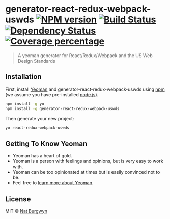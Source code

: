 # generator-react-redux-webpack-uswds [![NPM version][npm-image]][npm-url] [![Build Status][travis-image]][travis-url] [![Dependency Status][daviddm-image]][daviddm-url] [![Coverage percentage][coveralls-image]][coveralls-url]
> A yeoman generator for React/Redux/Webpack and the US Web Design Standards

## Installation

First, install [Yeoman](http://yeoman.io) and generator-react-redux-webpack-uswds using [npm](https://www.npmjs.com/) (we assume you have pre-installed [node.js](https://nodejs.org/)).

```bash
npm install -g yo
npm install -g generator-react-redux-webpack-uswds
```

Then generate your new project:

```bash
yo react-redux-webpack-uswds
```

## Getting To Know Yeoman

 * Yeoman has a heart of gold.
 * Yeoman is a person with feelings and opinions, but is very easy to work with.
 * Yeoman can be too opinionated at times but is easily convinced not to be.
 * Feel free to [learn more about Yeoman](http://yeoman.io/).

## License

MIT © [Nat Burgwyn](http://natburgwyn.com)


[npm-image]: https://badge.fury.io/js/generator-react-redux-webpack-uswds.svg
[npm-url]: https://npmjs.org/package/generator-react-redux-webpack-uswds
[travis-image]: https://travis-ci.org/burgwyn/generator-react-redux-webpack-uswds.svg?branch=master
[travis-url]: https://travis-ci.org/burgwyn/generator-react-redux-webpack-uswds
[daviddm-image]: https://david-dm.org/burgwyn/generator-react-redux-webpack-uswds.svg?theme=shields.io
[daviddm-url]: https://david-dm.org/burgwyn/generator-react-redux-webpack-uswds
[coveralls-image]: https://coveralls.io/repos/burgwyn/generator-react-redux-webpack-uswds/badge.svg
[coveralls-url]: https://coveralls.io/r/burgwyn/generator-react-redux-webpack-uswds
